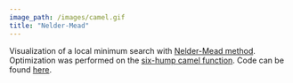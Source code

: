 ```yaml
---
image_path: /images/camel.gif
title: "Nelder-Mead"
---
```


Visualization of a local minimum search with [Nelder-Mead method](https://en.wikipedia.org/wiki/Nelder%E2%80%93Mead_method). Optimization was performed on the [six-hump camel function](https://www.sfu.ca/~ssurjano/camel6.html). Code can be found [here](/assets/2016-11-26-optimization/camel_gif.txt).